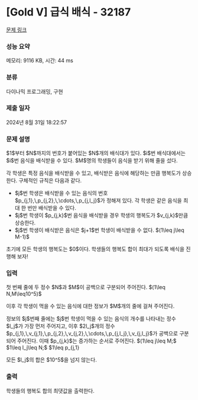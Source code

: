 # [Gold V] 급식 배식 - 32187 

[문제 링크](https://www.acmicpc.net/problem/32187) 

### 성능 요약

메모리: 9116 KB, 시간: 44 ms

### 분류

다이나믹 프로그래밍, 구현

### 제출 일자

2024년 8월 31일 18:22:57

### 문제 설명

<p>$1$부터 $N$까지의 번호가 붙어있는 $N$개의 배식대가 있다. $i$번 배식대에서는 $i$번 음식을 배식받을 수 있다. $M$명의 학생들이 음식을 받기 위해 줄을 섰다.</p>

<p>각 학생은 특정 음식을 배식받을 수 있고, 배식받은 음식에 해당하는 만큼 행복도가 상승한다. 구체적인 규칙은 다음과 같다.</p>

<ul>
	<li>$j$번 학생은 배식받을 수 있는 음식의 번호 $p_{j,1},\,p_{j,2},\,\cdots,\,p_{j,l_j}$가 정해져 있다. 각 학생은 같은 음식을 최대 한 번만 배식받을 수 있다.</li>
	<li>$j$번 학생이 $p_{j,k}$번 음식을 배식받을 경우 학생의 행복도가 $v_{j,k}$만큼 상승한다.</li>
	<li>$j$번 학생이 배식받은 음식은 $j+1$번 학생이 배식받을 수 없다. $(1\leq j\leq M-1)$</li>
</ul>

<p>초기에 모든 학생의 행복도는 $0$이다. 학생들의 행복도 합이 최대가 되도록 배식을 진행해 보자!</p>

### 입력 

 <p>첫 번째 줄에 두 정수 $N$과 $M$이 공백으로 구분되어 주어진다. $(1\leq N,M\leq10^5)$</p>

<p>이후 각 학생이 먹을 수 있는 음식에 대한 정보가 $M$개의 줄에 걸쳐 주어진다.</p>

<p>정보의 $j$번째 줄에는 $j$번 학생이 먹을 수 있는 음식의 개수를 나타내는 정수 $l_j$가 가장 먼저 주어지고, 이후 $2l_j$개의 정수 $p_{j,1},\,v_{j,1},\,p_{j,2},\,v_{j,2},\,\cdots,\,p_{j,l_j},\,v_{j,l_j}$가 공백으로 구분되어 주어진다. 이때 $p_{j,k}$는 증가하는 순서로 주어진다. $(1\leq j\leq M;$ $1\leq l_j\leq N;$ $1\leq p_{j,1}<p_{j,2}<\cdots<p_{j,l_j}\leq N;$ $1\leq v_{j,k}\leq10^9)$</p>

<p>모든 $l_j$의 합은 $10^5$을 넘지 않는다.</p>

### 출력 

 <p>학생들의 행복도 합의 최댓값을 출력한다.</p>

